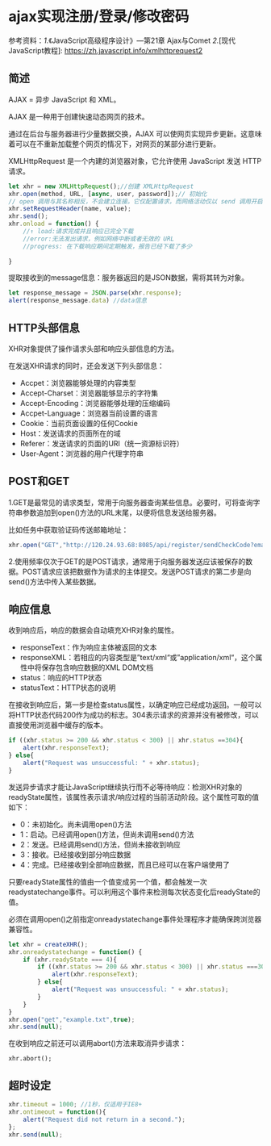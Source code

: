 # ajax实现注册/登录/修改密码
参考资料：*1.*《JavaScript高级程序设计》—第21章 Ajax与Comet
*2.*[现代JavaScript教程]: https://zh.javascript.info/xmlhttprequest2

## 简述

AJAX = 异步 JavaScript 和 XML。

AJAX 是一种用于创建快速动态网页的技术。

通过在后台与服务器进行少量数据交换，AJAX 可以使网页实现异步更新。这意味着可以在不重新加载整个网页的情况下，对网页的某部分进行更新。

XMLHttpRequest 是一个内建的浏览器对象，它允许使用 JavaScript 发送 HTTP 请求。
```javascript
let xhr = new XMLHttpRequest();//创建 XMLHttpRequest
xhr.open(method, URL, [async, user, password]);// 初始化
// open 调用与其名称相反，不会建立连接。它仅配置请求，而网络活动仅以 send 调用开启。
xhr.setRequestHeader(name, value);
xhr.send();
xhr.onload = function() { 
    //↑ load:请求完成并且响应已完全下载
    //error:无法发出请求，例如网络中断或者无效的 URL
    //progress: 在下载响应期间定期触发，报告已经下载了多少
    
}
```
提取接收到的message信息：服务器返回的是JSON数据，需将其转为对象。
```javascript
let response_message = JSON.parse(xhr.response);
alert(response_message.data) //data信息
```

## HTTP头部信息

XHR对象提供了操作请求头部和响应头部信息的方法。

在发送XHR请求的同时，还会发送下列头部信息：

- Accpet：浏览器能够处理的内容类型
- Accept-Charset：浏览器能够显示的字符集
- Accept-Encoding：浏览器能够处理的压缩编码
- Accpet-Language：浏览器当前设置的语言
- Cookie：当前页面设置的任何Cookie
- Host：发送请求的页面所在的域
- Referer：发送请求的页面的URI（统一资源标识符）
- User-Agent：浏览器的用户代理字符串

## POST和GET

1.GET是最常见的请求类型，常用于向服务器查询某些信息。必要时，可将查询字符串参数追加到open()方法的URL末尾，以便将信息发送给服务器。

比如任务中获取验证码传送邮箱地址：

```javascript
xhr.open("GET","http://120.24.93.68:8085/api/register/sendCheckCode?email="+email,true);
```

2.使用频率仅次于GET的是POST请求，通常用于向服务器发送应该被保存的数据。POST请求应该把数据作为请求的主体提交。发送POST请求的第二步是向send()方法中传入某些数据。

## 响应信息

收到响应后，响应的数据会自动填充XHR对象的属性。

- responseText：作为响应主体被返回的文本
- responseXML：若相应的内容类型是”text/xml“或”application/xml“，这个属性中将保存包含响应数据的XML DOM文档
- status：响应的HTTP状态
- statusText：HTTP状态的说明

在接收到响应后，第一步是检查status属性，以确定响应已经成功返回。一般可以将HTTP状态代码200作为成功的标志。304表示请求的资源并没有被修改，可以直接使用浏览器中缓存的版本。

```JavaScript
if ((xhr.status >= 200 && xhr.status < 300) || xhr.status ==304){
    alert(xhr.responseText);
} else{
    alert("Request was unsuccessful: " + xhr.status);
}
```

发送异步请求才能让JavaScript继续执行而不必等待响应：检测XHR对象的readyState属性，该属性表示请求/响应过程的当前活动阶段。这个属性可取的值如下：

- 0：未初始化。尚未调用open()方法
- 1：启动。已经调用open()方法，但尚未调用send()方法
- 2：发送。已经调用send()方法，但尚未接收到响应
- 3：接收。已经接收到部分响应数据
- 4：完成。已经接收到全部响应数据，而且已经可以在客户端使用了

只要readyState属性的值由一个值变成另一个值，都会触发一次readystatechange事件。可以利用这个事件来检测每次状态变化后readyState的值。

必须在调用open()之前指定onreadystatechange事件处理程序才能确保跨浏览器兼容性。

```javascript
let xhr = createXHR();
xhr.onreadystatechange = function() {
	if (xhr.readyState === 4){
    	if ((xhr.status >= 200 && xhr.status < 300) || xhr.status ===304){
            alert(xhr.responseText);
        } else{
            alert("Request was unsuccessful: " + xhr.status);
        }
	}
}
xhr.open("get","example.txt",true);
xhr.send(null);
```

在收到响应之前还可以调用abort()方法来取消异步请求：

`xhr.abort();`

## 超时设定

```javascript
xhr.timeout = 1000; //1秒，仅适用于IE8+
xhr.ontimeout = function(){
    alert("Request did not return in a second.");
};
xhr.send(null);
```

